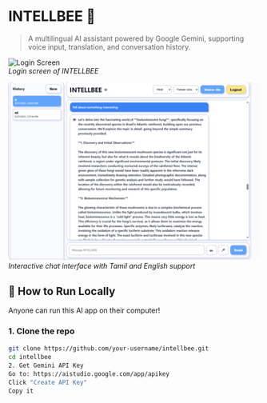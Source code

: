 # INTELLBEE 🤖

> A multilingual AI assistant powered by Google Gemini, supporting voice input, translation, and conversation history.

![Login Screen](l)  
*Login screen of INTELLBEE*

![Chat Interface](chat.png)  
*Interactive chat interface with Tamil and English support*

## 🚀 How to Run Locally

Anyone can run this AI app on their computer!

### 1. Clone the repo
```bash
git clone https://github.com/your-username/intellbee.git
cd intellbee
2. Get Gemini API Key
Go to: https://aistudio.google.com/app/apikey
Click "Create API Key"
Copy it
